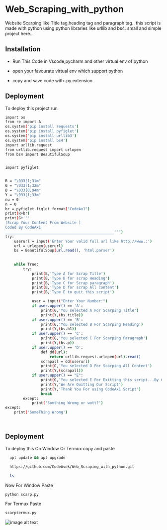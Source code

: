 
# Web_Scraping_with_python

Website Scarping like Title tag,heading tag and paragraph tag..
this script is made with python using python libraries like urllib and bs4.
small and simple project here..





## Installation

- Run This Code in Vscode,pycharm and other virtual env of python


- open your favourate virtual env which support python
- copy and save code with .py extension
    
## Deployment

To deploy this project run

```bash
import os
from re import A
os.system('pip install requests')
os.system('pip install pyfiglet')
os.system('pip install urllib3')
os.system('pip install bs4')
import urllib.request
from urllib.request import urlopen
from bs4 import BeautifulSoup


import pyfiglet


R = "\033[1;31m"
G = "\033[1;32m"
B = "\033[0;94m"
Y = "\033[1;33m"
nu = 0
n = 0
br = pyfiglet.figlet_format("CodeAx1")
print(R+br)
print(G+'''
[Scrap Your Content From Website ]
Coded By CodeAx1
_________________________________________________''')
try:
    userurl = input('Enter Your valid full url like http://www.:')
    url = urlopen(userurl)
    bs = BeautifulSoup(url.read(), 'html.parser')
        
    
    while True:
        try:
            print(B,'Type A for Scrap Title')
            print(B,'Type B for scrap Heading')
            print(B,'Type C for Scrap paragraph')
            print(B,'Type D for scrap All content')
            print(B,'Type E to quit this script')

            user = input("Enter Your Number:")
            if user.upper() == 'A':
                print(G,'You selected A For Scarping Title')
                print(Y,(bs.title))
            if user.upper() == 'B':
                print(G,'You selected B For Scarping Heading')
                print(Y,(bs.h1))
            if user.upper() == 'C':
                print(G,'You selected C For Scarping Paragraph')
                print(Y,(bs.p))
            if user.upper() == 'D':
                def dd(url):
                    return urllib.request.urlopen(url).read()
                scrapall = dd(userurl)
                print(G,'You selected D For Scarping All Content')
                print(Y,(scrapall))
            if user.upper() == "E":
                print(G,'You selected E For Exitting this script...By CodeAx1')
                print(Y,'We Are Quitting Our Script')
                print(Y,'Thank You For using CodeAx1 Script')
                break
        except:
            print('Somthing Wromg or wott?')
except:
    print('SomeThing Wromg')




```

## Deployment

To deploy this On Window Or Termux
copy and paste

```bash
  apt update && apt upgrade
```
```bash
  https://github.com/CodeAvek/Web_Scraping_with_python.git
```
```bash
  ls
```
Now For Window Paste
```bash
python scarp.py
```
For Termux Paste
```bash
scarptermux.py
```

![image alt text](https://i.ytimg.com/an_webp/H5yZbEZlY0c/mqdefault_6s.webp?du=3000&sqp=CP6GmJUG&rs=AOn4CLDoHf8QOiQFM1oX2_hgMrvCMPbHTg)
